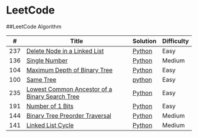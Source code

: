 LeetCode
========

##LeetCode Algorithm

| # | Title | Solution | Difficulty |
|---| ----- | -------- | ---------- |
|237| [Delete Node in a Linked List](https://leetcode.com/problems/delete-node-in-a-linked-list/) | [Python](./algorithms/DeleteNodeinaLinkedList/DeleteNodeInALinkedList.py)| Easy |
|136| [Single Number](https://leetcode.com/problems/single-number/) | [Python](./algorithms/SingleNumber/SingleNumber.py)|Medium|
|104|[Maximum Depth of Binary Tree](https://leetcode.com/problems/maximum-depth-of-binary-tree/)|[Python](./algorithms/MaximumDepyhofBinaryTree/MaximumDepyhofBinaryTree.py)|Easy|
|100|[Same Tree](https://leetcode.com/problems/same-tree/)|[python](./algorithms/SameTree/SameTree.py)|Easy|
|235|[Lowest Common Ancestor of a Binary Search Tree](https://leetcode.com/problems/lowest-common-ancestor-of-a-binary-search-tree/)|[Python](./algorithms/LowestCommonAncestorofaBinarySearchTree/LowestCommonAncestorofaBinarySearchTree.py)|Easy|
|191|[Number of 1 Bits](https://leetcode.com/problems/number-of-1-bits/)|[Python](./algorithms/Numberof1Bits/Numberof1Bits.py)|Easy|
|144|[Binary Tree Preorder Traversal](https://leetcode.com/problems/binary-tree-preorder-traversal/)|[Python](./algorithms/BinaryTreePreorderTraversal/BinaryTreePreorderTraversal.py)|Medium|
|141|[Linked List Cycle](https://leetcode.com/problems/linked-list-cycle/)|[Python](./algorithms/LinkedListCycle/LinkedListCycle.py)|Medium|